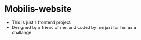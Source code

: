 # Mobilis-website
- This is just a frontend project.
- Designed by a friend of me, and coded by me just for fun as a challange.